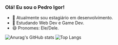 ### Olá! Eu sou o Pedro Igor!

- 🔭 Atualmente sou estagiário em desenvolvimento.
- 🌱 Estudando Web Dev e Game Dev.
- 😄 Pronomes: Ele/Dele.

![Anurag's GitHub stats](https://github-readme-stats.vercel.app/api?username=76PedroDutra76&show_icons=true&theme=transparent)
![Top Langs](https://github-readme-stats.vercel.app/api/top-langs/?username=76PedroDutra76&hide_progress=false&theme=transparent)
